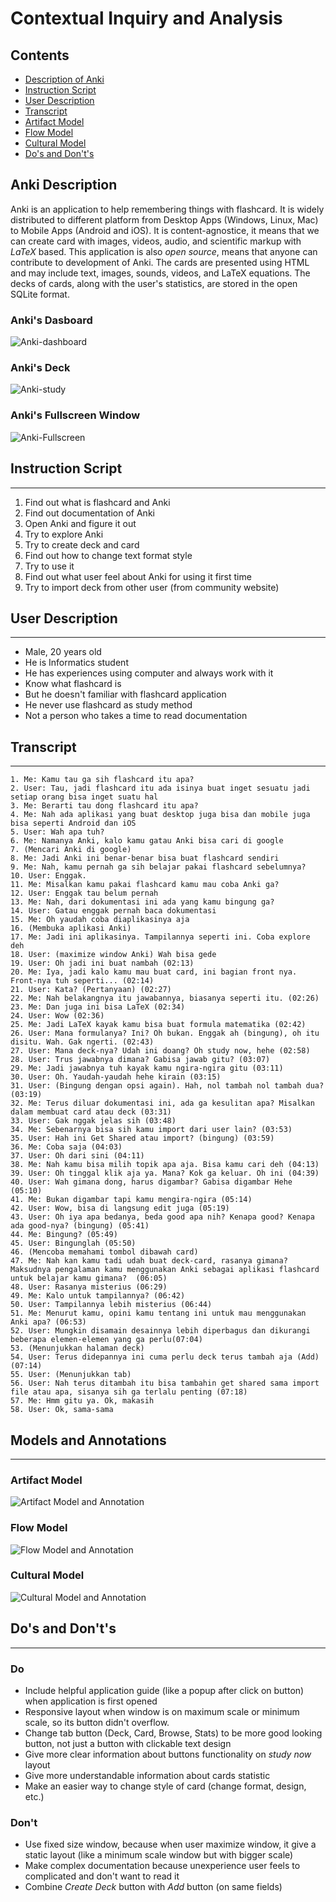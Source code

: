 # Contextual Inquiry and Analysis

## Contents

* [Description of Anki](#Anki-Description)
* [Instruction Script](#Instruction-Script)
* [User Description](#User-Description)
* [Transcript](#Transcript)
* [Artifact Model](#Artifact-Model)
* [Flow Model](#Flow-Model)
* [Cultural Model](#Cultural-Model)
* [Do's and Don't's](#Do's-and-Don't's)

## Anki Description

Anki is an application to help remembering things with flashcard. It is widely distributed to different platform from Desktop Apps (Windows, Linux, Mac) to Mobile Apps (Android and iOS). It is content-agnostice, it means that we can create card with images, videos, audio, and scientific markup with _LaTeX_ based. This application is also _open source_, means that anyone can contribute to development of Anki. The cards are presented using HTML and may include text, images, sounds, videos, and LaTeX equations. The decks of cards, along with the user's statistics, are stored in the open SQLite format.

### Anki's Dasboard

![Anki-dashboard](images/Anki-dashboard.jpg)

### Anki's Deck

![Anki-study](images/Anki-study.jpg)

### Anki's Fullscreen Window

![Anki-Fullscreen](images/Anki-fullscreen.jpg)

## Instruction Script

___

1. Find out what is flashcard and Anki
2. Find out documentation of Anki
3. Open Anki and figure it out
4. Try to explore Anki
5. Try to create deck and card
6. Find out how to change text format style
7. Try to use it
8. Find out what user feel about Anki for using it first time
9. Try to import deck from other user (from community website)

## User Description

___

* Male, 20 years old
* He is Informatics student
* He has experiences using computer and always work with it
* Know what flashcard is
* But he doesn't familiar with flashcard application
* He never use flashcard as study method
* Not a person who takes a time to read documentation

## Transcript

___

```text
1. Me: Kamu tau ga sih flashcard itu apa?
2. User: Tau, jadi flashcard itu ada isinya buat inget sesuatu jadi setiap orang bisa inget suatu hal
3. Me: Berarti tau dong flashcard itu apa?
4. Me: Nah ada aplikasi yang buat desktop juga bisa dan mobile juga bisa seperti Android dan iOS
5. User: Wah apa tuh?
6. Me: Namanya Anki, kalo kamu gatau Anki bisa cari di google
7. (Mencari Anki di google)
8. Me: Jadi Anki ini benar-benar bisa buat flashcard sendiri
9. Me: Nah, kamu pernah ga sih belajar pakai flashcard sebelumnya?
10. User: Enggak.
11. Me: Misalkan kamu pakai flashcard kamu mau coba Anki ga?
12. User: Enggak tau belum pernah
13. Me: Nah, dari dokumentasi ini ada yang kamu bingung ga?
14. User: Gatau enggak pernah baca dokumentasi
15. Me: Oh yaudah coba diaplikasinya aja
16. (Membuka aplikasi Anki)
17. Me: Jadi ini aplikasinya. Tampilannya seperti ini. Coba explore deh
18. User: (maximize window Anki) Wah bisa gede
19. User: Oh jadi ini buat nambah (02:13)
20. Me: Iya, jadi kalo kamu mau buat card, ini bagian front nya. Front-nya tuh seperti... (02:14)
21. User: Kata? (Pertanyaan) (02:27)
22. Me: Nah belakangnya itu jawabannya, biasanya seperti itu. (02:26)
23. Me: Dan juga ini bisa LaTeX (02:34)
24. User: Wow (02:36)
25. Me: Jadi LaTeX kayak kamu bisa buat formula matematika (02:42)
26. User: Mana formulanya? Ini? Oh bukan. Enggak ah (bingung), oh itu disitu. Wah. Gak ngerti. (02:43)
27. User: Mana deck-nya? Udah ini doang? Oh study now, hehe (02:58)
28. User: Trus jawabnya dimana? Gabisa jawab gitu? (03:07)
29. Me: Jadi jawabnya tuh kayak kamu ngira-ngira gitu (03:11)
30. User: Oh. Yaudah-yaudah hehe kirain (03:15)
31. User: (Bingung dengan opsi again). Hah, nol tambah nol tambah dua? (03:19)
32. Me: Terus diluar dokumentasi ini, ada ga kesulitan apa? Misalkan dalam membuat card atau deck (03:31)
33. User: Gak nggak jelas sih (03:48)
34. Me: Sebenarnya bisa sih kamu import dari user lain? (03:53)
35. User: Hah ini Get Shared atau import? (bingung) (03:59)
36. Me: Coba saja (04:03)
37. User: Oh dari sini (04:11)
38. Me: Nah kamu bisa milih topik apa aja. Bisa kamu cari deh (04:13)
39. User: Oh tinggal klik aja ya. Mana? Kok ga keluar. Oh ini (04:39)
40. User: Wah gimana dong, harus digambar? Gabisa digambar Hehe (05:10)
41. Me: Bukan digambar tapi kamu mengira-ngira (05:14)
42. User: Wow, bisa di langsung edit juga (05:19)
43. User: Oh iya apa bedanya, beda good apa nih? Kenapa good? Kenapa ada good-nya? (bingung) (05:41)
44. Me: Bingung? (05:49)
45. User: Bingunglah (05:50)
46. (Mencoba memahami tombol dibawah card)
47. Me: Nah kan kamu tadi udah buat deck-card, rasanya gimana? Maksudnya pengalaman kamu menggunakan Anki sebagai aplikasi flashcard untuk belajar kamu gimana?  (06:05)
48. User: Rasanya misterius (06:29)
49. Me: Kalo untuk tampilannya? (06:42)
50. User: Tampilannya lebih misterius (06:44)
51. Me: Menurut kamu, opini kamu tentang ini untuk mau menggunakan Anki apa? (06:53)
52. User: Mungkin disamain desainnya lebih diperbagus dan dikurangi beberapa elemen-elemen yang ga perlu(07:04)
53. (Menunjukkan halaman deck)
54. User: Terus didepannya ini cuma perlu deck terus tambah aja (Add) (07:14)
55. User: (Menunjukkan tab)
56. User: Nah terus ditambah itu bisa tambahin get shared sama import file atau apa, sisanya sih ga terlalu penting (07:18)
57. Me: Hmm gitu ya. Ok, makasih
58. User: Ok, sama-sama
```

## Models and Annotations

___

### Artifact Model

![Artifact Model and Annotation](images/artifact-model-Anki.jpg)

### Flow Model

![Flow Model and Annotation](images/flow-model-Anki.jpg)

### Cultural Model

![Cultural Model and Annotation](images/cultural-model-Anki.jpg)

## Do's and Don't's

___

### Do

* Include helpful application guide (like a popup after click on button) when application is first opened
* Responsive layout when window is on maximum scale or minimum scale, so its button didn't overflow.
* Change tab button (Deck, Card, Browse, Stats) to be more good looking button, not just a button with clickable text design
* Give more clear information about buttons functionality on _study now_ layout
* Give more understandable information about cards statistic
* Make an easier way to change style of card (change format, design, etc.)

### Don't

* Use fixed size window, because when user maximize window, it give a static layout (like a minimum scale window but with bigger scale)
* Make complex documentation because unexperience user feels to complicated and don't want to read it
* Combine _Create Deck_ button with _Add_ button (on same fields)